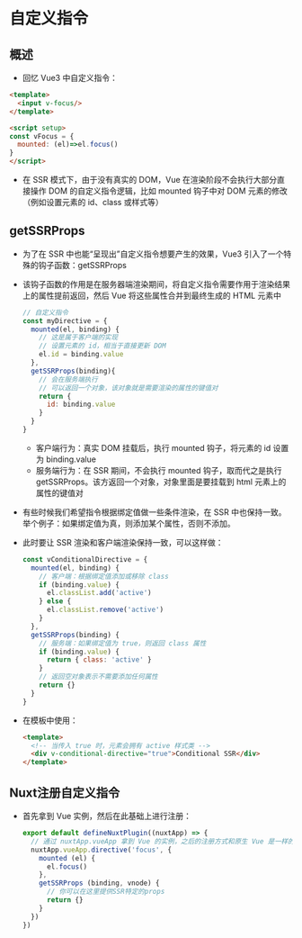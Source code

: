 # 自定义指令

## 概述

+ 回忆 Vue3 中自定义指令：

```html
<template>
  <input v-focus/>
</template>

<script setup>
const vFocus = {
  mounted: (el)=>el.focus()
}
</script>
```

+ 在 SSR 模式下，由于没有真实的 DOM，Vue 在渲染阶段不会执行大部分直接操作 DOM 的自定义指令逻辑，比如 mounted 钩子中对 DOM 元素的修改（例如设置元素的 id、class 或样式等）

## getSSRProps

+ 为了在 SSR 中也能“呈现出”自定义指令想要产生的效果，Vue3 引入了一个特殊的钩子函数：getSSRProps
+ 该钩子函数的作用是在服务器端渲染期间，将自定义指令需要作用于渲染结果上的属性提前返回，然后 Vue 将这些属性合并到最终生成的 HTML 元素中

  ```js
  // 自定义指令
  const myDirective = {
    mounted(el, binding) {
      // 这是属于客户端的实现
      // 设置元素的 id，相当于直接更新 DOM
      el.id = binding.value
    },
    getSSRProps(binding){
      // 会在服务端执行
      // 可以返回一个对象，该对象就是需要渲染的属性的键值对
      return {
        id: binding.value
      }
    }
  }
  ```

  + 客户端行为：真实 DOM 挂载后，执行 mounted 钩子，将元素的 id 设置为 binding.value
  + 服务端行为：在 SSR 期间，不会执行 mounted 钩子，取而代之是执行 getSSRProps。该方返回一个对象，对象里面是要挂载到 html 元素上的属性的键值对

+ 有些时候我们希望指令根据绑定值做一些条件渲染，在 SSR 中也保持一致。举个例子：如果绑定值为真，则添加某个属性，否则不添加。

+ 此时要让 SSR 渲染和客户端渲染保持一致，可以这样做：

  ```js
  const vConditionalDirective = {
    mounted(el, binding) {
      // 客户端：根据绑定值添加或移除 class
      if (binding.value) {
        el.classList.add('active')
      } else {
        el.classList.remove('active')
      }
    },
    getSSRProps(binding) {
      // 服务端：如果绑定值为 true，则返回 class 属性
      if (binding.value) {
        return { class: 'active' }
      }
      // 返回空对象表示不需要添加任何属性
      return {}
    }
  }
  ```

+ 在模板中使用：

  ```html
  <template>
    <!-- 当传入 true 时，元素会拥有 active 样式类 -->
    <div v-conditional-directive="true">Conditional SSR</div>
  </template>
  ```

## Nuxt注册自定义指令

+ 首先拿到 Vue 实例，然后在此基础上进行注册：

  ```js
  export default defineNuxtPlugin((nuxtApp) => {
    // 通过 nuxtApp.vueApp 拿到 Vue 的实例，之后的注册方式和原生 Vue 是一样的
    nuxtApp.vueApp.directive('focus', {
      mounted (el) {
        el.focus()
      },
      getSSRProps (binding, vnode) {
        // 你可以在这里提供SSR特定的props
        return {}
      }
    })
  })
  ```
